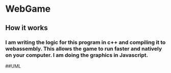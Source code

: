 # WebGame

## How it works

### I am writing the logic for this program in c++ and compiling it to webassembly. This allows the game to run faster and natively on your computer. I am doing the graphics in Javascript.


##UML